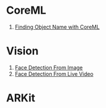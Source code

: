# CoreML

1. [Finding Object Name with CoreML](https://github.com/aniltaskiran/CoreML/tree/master/FindingObjectName) 

# Vision

1. [Face Detection From Image](https://github.com/aniltaskiran/Ios-Projects/tree/master/FaceDetecting/FromImage)
2. [Face Detection From Live Video](https://github.com/aniltaskiran/Ios-Projects/tree/master/FaceDetecting/FromLiveVideo)

# ARKit
